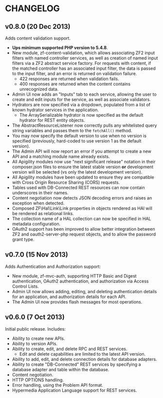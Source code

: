 CHANGELOG
=========

v0.8.0 (20 Dec 2013)
--------------------

Adds content validation support.

- **Ups minimum supported PHP version to 5.4.8**.
- New module, zf-content-validation, which allows associating ZF2 input filters
  with named controller services, as well as creation of named input filters via
  a ZF2 abstract service factory. For requests with content, if the matched
  controller has an associated input filter, the data is passed to the input
  filter, and an error is returned on validation failure.
  - 422 responses are returned when validation fails.
  - 400 responses are returned when the content contains unrecognized data.
- Admin UI now adds an "Inputs" tab to each service, allowing the user to create
  and edit inputs for the service, as well as associate validators.
- Hydrators are now specified via a dropdown, populated from a list of known
  hydrator services in the application.
  - The ArraySerializable hydrator is now specified as the default hydrator for
    REST entity objects.
- The AbstractResourceListener now correctly pulls any whitelisted query string
  variables and passes them to the `fetchAll()` method.
- You may now specify the default version to use when no version is specified
  (previously, hard-coded to use version 1 as the default version).
- The Admin API will now report an error if you attempt to create a new API and
  a matching module name already exists.
- All Apigility modules now use "next significant release" notation in their
  composer.json files to ensure the latest stable version **or** development
  version will be selected (vs only the latest development version).
- All Apigility modules have been updated to ensure they are compatible with
  Cross Origin Resource Sharing (CORS) requests.
- Tables used with DB-Connected REST resources can now contain underscores in
  their names.
- Content negotiation now detects JSON decoding errors and raises an exception
  when detected.
- Composed ZF\Hal\Link\Link properties in objects rendered as HAl will be
  rendered as relational links.
- The collection name of a HAL collection can now be specified in HAL metadata
  configuration.
- OAuth2 support has been improved to allow better integration between ZF2 and
  oauth2-server-php request objects, and to allow the password grant type.

v0.7.0 (15 Nov 2013)
--------------------

Adds Authentication and Authorization support:

- New module, zf-mvc-auth, supporting HTTP Basic and Digest authentication,
  OAuth2 authentication, and authorization via Access Control Lists.
- Admin UI now allows adding, editing, and deleting authentication details for
  an application, and authorization details for each API.
- The Admin UI now provides flash messages for most operations.

v0.6.0 (7 Oct 2013)
-------------------

Initial public release. Includes:

- Ability to create new APIs.
- Ability to version APIs.
- Ability to create, edit, and delete RPC and REST services.
  - Edit and delete capabilities are limited to the latest API version.
- Ability to add, edit, and delete connection details for database adapters.
- Ability to create "DB-Connected" REST services by specifying a database
  adapter and table within the database.
- Content negotiation.
- HTTP OPTIONS handling.
- Error handling, using the Problem API format.
- Hypermedia Application Language support for REST services.
